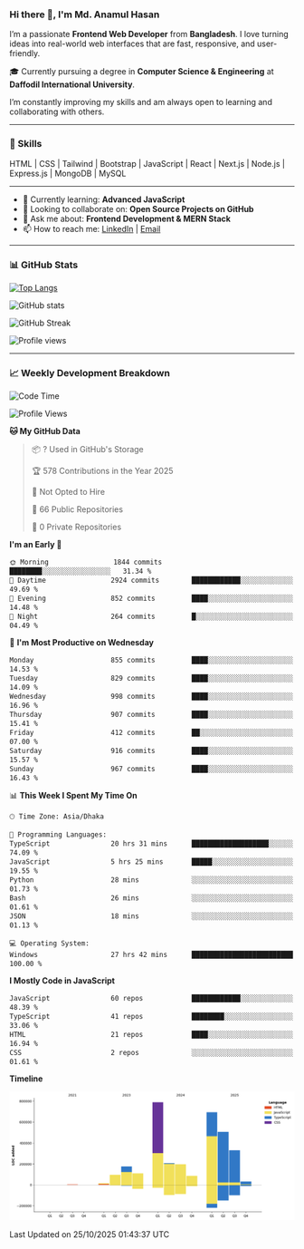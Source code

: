 ### Hi there 👋, I'm Md. Anamul Hasan

I’m a passionate **Frontend Web Developer** from **Bangladesh**. I love turning ideas into real-world web interfaces that are fast, responsive, and user-friendly.

🎓 Currently pursuing a degree in **Computer Science & Engineering** at **Daffodil International University**.

I’m constantly improving my skills and am always open to learning and collaborating with others.

---

### 🚀 Skills
HTML | CSS | Tailwind | Bootstrap | JavaScript | React | Next.js | Node.js | Express.js | MongoDB | MySQL 

---

- 🌱 Currently learning: **Advanced JavaScript**
- 👯 Looking to collaborate on: **Open Source Projects on GitHub**
- 💬 Ask me about: **Frontend Development & MERN Stack**
- 📫 How to reach me: [LinkedIn](https://www.linkedin.com/in/mdanamulhasan201) | [Email](mailto:anamulhasan3625@gmail.com)

---

### 📊 GitHub Stats

[![Top Langs](https://github-readme-stats.vercel.app/api/top-langs/?username=mdanamulhasan201&layout=compact)](https://github.com/anuraghazra/github-readme-stats)

![GitHub stats](https://github-readme-stats.vercel.app/api?username=mdanamulhasan201&show_icons=true&count_private=true&theme=tokyonight)

![GitHub Streak](https://streak-stats.demolab.com?user=mdanamulhasan201&theme=tokyonight)

![Profile views](https://gpvc.arturio.dev/mdanamulhasan201)

---

### 📈 Weekly Development Breakdown

<!--START_SECTION:waka-->
![Code Time](http://img.shields.io/badge/Code%20Time-895%20hrs%2017%20mins-blue)

![Profile Views](http://img.shields.io/badge/Profile%20Views-0-blue)

**🐱 My GitHub Data** 

> 📦 ? Used in GitHub's Storage 
 > 
> 🏆 578 Contributions in the Year 2025
 > 
> 🚫 Not Opted to Hire
 > 
> 📜 66 Public Repositories 
 > 
> 🔑 0 Private Repositories 
 > 
**I'm an Early 🐤** 

```text
🌞 Morning                1844 commits        ████████░░░░░░░░░░░░░░░░░   31.34 % 
🌆 Daytime                2924 commits        ████████████░░░░░░░░░░░░░   49.69 % 
🌃 Evening                852 commits         ████░░░░░░░░░░░░░░░░░░░░░   14.48 % 
🌙 Night                  264 commits         █░░░░░░░░░░░░░░░░░░░░░░░░   04.49 % 
```
📅 **I'm Most Productive on Wednesday** 

```text
Monday                   855 commits         ████░░░░░░░░░░░░░░░░░░░░░   14.53 % 
Tuesday                  829 commits         ████░░░░░░░░░░░░░░░░░░░░░   14.09 % 
Wednesday                998 commits         ████░░░░░░░░░░░░░░░░░░░░░   16.96 % 
Thursday                 907 commits         ████░░░░░░░░░░░░░░░░░░░░░   15.41 % 
Friday                   412 commits         ██░░░░░░░░░░░░░░░░░░░░░░░   07.00 % 
Saturday                 916 commits         ████░░░░░░░░░░░░░░░░░░░░░   15.57 % 
Sunday                   967 commits         ████░░░░░░░░░░░░░░░░░░░░░   16.43 % 
```


📊 **This Week I Spent My Time On** 

```text
🕑︎ Time Zone: Asia/Dhaka

💬 Programming Languages: 
TypeScript               20 hrs 31 mins      ███████████████████░░░░░░   74.09 % 
JavaScript               5 hrs 25 mins       █████░░░░░░░░░░░░░░░░░░░░   19.55 % 
Python                   28 mins             ░░░░░░░░░░░░░░░░░░░░░░░░░   01.73 % 
Bash                     26 mins             ░░░░░░░░░░░░░░░░░░░░░░░░░   01.61 % 
JSON                     18 mins             ░░░░░░░░░░░░░░░░░░░░░░░░░   01.13 % 

💻 Operating System: 
Windows                  27 hrs 42 mins      █████████████████████████   100.00 % 
```

**I Mostly Code in JavaScript** 

```text
JavaScript               60 repos            ████████████░░░░░░░░░░░░░   48.39 % 
TypeScript               41 repos            ████████░░░░░░░░░░░░░░░░░   33.06 % 
HTML                     21 repos            ████░░░░░░░░░░░░░░░░░░░░░   16.94 % 
CSS                      2 repos             ░░░░░░░░░░░░░░░░░░░░░░░░░   01.61 % 
```



**Timeline**

![Lines of Code chart](https://raw.githubusercontent.com/mdanamulhasan201/mdanamulhasan201/main/assets/bar_graph.png)


 Last Updated on 25/10/2025 01:43:37 UTC
<!--END_SECTION:waka-->
